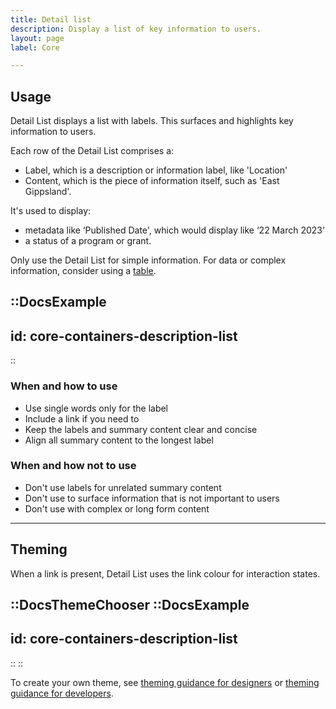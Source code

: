 ```yaml
---
title: Detail list
description: Display a list of key information to users.
layout: page
label: Core

---
```


## Usage

Detail List displays a list with labels. This surfaces and highlights key information to users.

Each row of the Detail List comprises a:

- Label, which is a description or information label, like 'Location'
- Content, which is the piece of information itself, such as 'East Gippsland'.

It's used to display:

- metadata like ‘Published Date', which would display like ‘22 March 2023’
- a status of a program or grant.

Only use the Detail List for simple information. For data or complex information, consider using a [table](design-system/components/table).

::DocsExample
---
id: core-containers-description-list
---
::

### When and how to use
- Use single words only for the label
- Include a link if you need to
- Keep the labels and summary content clear and concise
- Align all summary content to the longest label

### When and how not to use
- Don't use labels for unrelated summary content
- Don't use to surface information that is not important to users
- Don't use with complex or long form content

---

## Theming

When a link is present, Detail List uses the link colour for interaction states.

::DocsThemeChooser
  ::DocsExample
  ---
  id: core-containers-description-list
  ---
  ::
::

To create your own theme, see [theming guidance for designers]() or [theming guidance for developers]().
